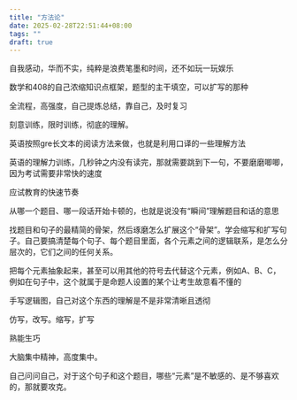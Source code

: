 ```yaml
---
title: "方法论"
date: 2025-02-28T22:51:44+08:00
tags: ""
draft: true
---
```


自我感动，华而不实，纯粹是浪费笔墨和时间，还不如玩一玩娱乐

数学和408的自己浓缩知识点框架，题型的主干填空，可以扩写的那种

全流程，高强度，自己提炼总结，靠自己，及时复习

刻意训练，限时训练，彻底的理解。

英语按照gre长文本的阅读方法来做，也就是利用口译的一些理解方法

英语的理解力训练，几秒钟之内没有读完，那就需要跳到下一句，不要磨磨唧唧，因为考试需要非常快的速度

应试教育的快速节奏

从哪一个题目、哪一段话开始卡顿的，也就是说没有“瞬间”理解题目和话的意思

找题目和句子的最精简的骨架，然后琢磨怎么扩展这个“骨架”。学会缩写和扩写句子。自己要搞清楚每个句子、每个题目里面，各个元素之间的逻辑联系，是怎么分层次的，它们之间的任何关系。

把每个元素抽象起来，甚至可以用其他的符号去代替这个元素，例如A、B、C，例如在句子中，这个就属于是命题人设置的某个让考生故意看不懂的

手写逻辑图，自己对这个东西的理解是不是非常清晰且透彻

仿写，改写。缩写，扩写

熟能生巧

大脑集中精神，高度集中。

自己问问自己，对于这个句子和这个题目，哪些“元素”是不敏感的、是不够喜欢的，那就要攻克。


